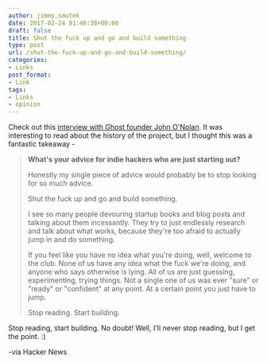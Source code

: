 ```yaml
---
author: jimmy.smutek
date: 2017-02-24 01:46:38+00:00
draft: false
title: Shut the fuck up and go and build something
type: post
url: /shut-the-fuck-up-and-go-and-build-something/
categories:
- Links
post_format:
- Link
tags:
- Links
- opinion
---
```


Check out this [interview with Ghost founder John O'Nolan](https://www.indiehackers.com/businesses/ghost). It was interesting to read about the history of the project, but I thought this was a fantastic takeaway -



>
> **What's your advice for indie hackers who are just starting out?** 
>
>Honestly my single piece of advice would  probably be to stop looking for so much advice. 
>
>Shut the fuck up and go  and build something. 
>
>I see so many people devouring startup books and blog posts and talking about them incessantly. They try to just
> endlessly research and talk about what works, because they're too afraid to actually jump in and
> do something. 
>
>If you feel like you have no idea what you're doing, well, welcome to the club. None of us have any
> idea what the fuck we're doing, and anyone who says otherwise is lying. All of us are just guessing, experimenting, trying things. Not a single one of us was ever "sure" or "ready" or "confident" at any point. At a certain point you just have to jump. 
>
> Stop reading. Start building.


Stop reading, start building. No doubt! Well, I'll never stop reading, but I get the point. :)

-via Hacker News
